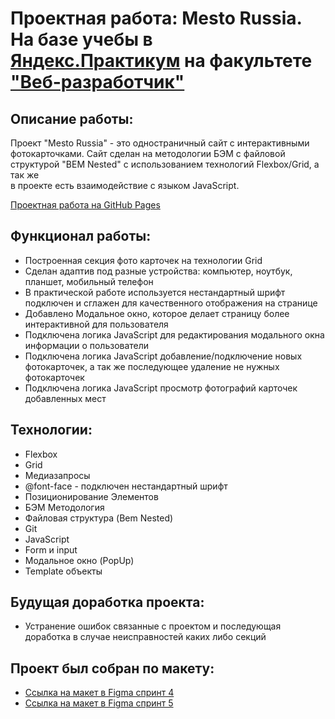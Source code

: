 # Проектная работа: Mesto Russia. На базе учебы в [Яндекс.Практикум](https://praktikum.yandex.ru/) на факультете ["Веб-разработчик"](https://praktikum.yandex.ru/web/)
## Описание работы:

Проект "Mesto Russia" - это одностраничный сайт с интерактивными фотокарточками. Сайт сделан на методологии БЭМ с файловой структурой "BEM Nested" с использованием технологий Flexbox/Grid, а так же  
в проекте есть взаимодействие с языком JavaScript.

[Проектная работа на GitHub Pages](https://prokhorovaleksey.github.io/mesto/)
## Функционал работы:

* Построенная секция фото карточек на технологии Grid
* Сделан адаптив под разные устройства: компьютер, ноутбук, планшет, мобильный телефон
* В практической работе используется нестандартный шрифт подключен и сглажен для качественного отображения на странице
* Добавлено Модальное окно, которое делает страницу более интерактивной для пользователя
* Подключена логика JavaScript для редактирования модального окна информации о пользователи
* Подключена логика JavaScript добавление/подключение новых фотокарточек, а так же последующее удаление не нужных фотокарточек
* Подключена логика JavaScript просмотр фотографий карточек добавленных мест 
## Технологии:

* Flexbox
* Grid
* Медиазапросы
* @font-face - подключен нестандартный шрифт
* Позиционирование Элементов
* БЭМ Методология
* Файловая структура (Bem Nested)
* Git
* JavaScript
* Form и input
* Модальное окно (PopUp)
* Template объекты 
## Будущая доработка проекта:

* Устранение ошибок связанные с проектом и последующая доработка в случае неисправностей каких либо секций 

## Проект был собран по макету:

* [Ссылка на макет в Figma спринт 4](https://www.figma.com/file/2cn9N9jSkmxD84oJik7xL7/JavaScript.-Sprint-4?node-id=0%3A1)
* [Ссылка на макет в Figma спринт 5](https://www.figma.com/file/bjyvbKKJN2naO0ucURl2Z0/JavaScript.-Sprint-5?node-id=50160%3A99&mode=dev)


